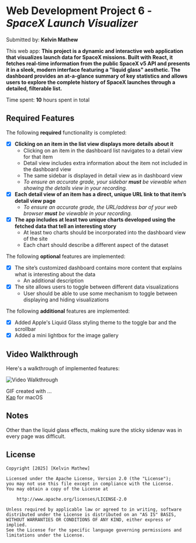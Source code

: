 # Web Development Project 6 - *SpaceX Launch Visualizer*

Submitted by: **Kelvin Mathew**

This web app: **This project is a dynamic and interactive web application that visualizes launch data for SpaceX missions. Built with React, it fetches real-time information from the public SpaceX v5 API and presents it in a sleek, modern interface featuring a "liquid glass" aesthetic. The dashboard provides an at-a-glance summary of key statistics and allows users to explore the complete history of SpaceX launches through a detailed, filterable list.**

Time spent: **10** hours spent in total

## Required Features

The following **required** functionality is completed:

- [x] **Clicking on an item in the list view displays more details about it**
  - Clicking on an item in the dashboard list navigates to a detail view for that item
  - Detail view includes extra information about the item not included in the dashboard view
  - The same sidebar is displayed in detail view as in dashboard view
  - *To ensure an accurate grade, your sidebar **must** be viewable when showing the details view in your recording.*
- [x] **Each detail view of an item has a direct, unique URL link to that item’s detail view page**
  - *To ensure an accurate grade, the URL/address bar of your web browser **must** be viewable in your recording.*
- [x] **The app includes at least two unique charts developed using the fetched data that tell an interesting story**
  - At least two charts should be incorporated into the dashboard view of the site
  - Each chart should describe a different aspect of the dataset


The following **optional** features are implemented:

- [x] The site’s customized dashboard contains more content that explains what is interesting about the data 
  - An additional description
- [x] The site allows users to toggle between different data visualizations
  - User should be able to use some mechanism to toggle between displaying and hiding visualizations 

  
The following **additional** features are implemented:

* [x] Added Apple's Liquid Glass styling theme to the toggle bar and the scrollbar
* [x] Added a mini lightbox for the image gallery

## Video Walkthrough

Here's a walkthrough of implemented features:

<img src='Walkthrough.gif' title='Video Walkthrough' width='' alt='Video Walkthrough' />

GIF created with ...  
[Kap](https://getkap.co/) for macOS

## Notes

Other than the liquid glass effects, making sure the sticky sidenav was in every page was difficult.

## License

    Copyright [2025] [Kelvin Mathew]

    Licensed under the Apache License, Version 2.0 (the "License");
    you may not use this file except in compliance with the License.
    You may obtain a copy of the License at

        http://www.apache.org/licenses/LICENSE-2.0

    Unless required by applicable law or agreed to in writing, software
    distributed under the License is distributed on an "AS IS" BASIS,
    WITHOUT WARRANTIES OR CONDITIONS OF ANY KIND, either express or implied.
    See the License for the specific language governing permissions and
    limitations under the License.
